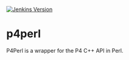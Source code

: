 [![Jenkins Version](https://img.shields.io/badge/Support-Official-green.svg)](mailto:support@perforce.com)


# p4perl
P4Perl is a wrapper for the P4 C++ API in Perl.
